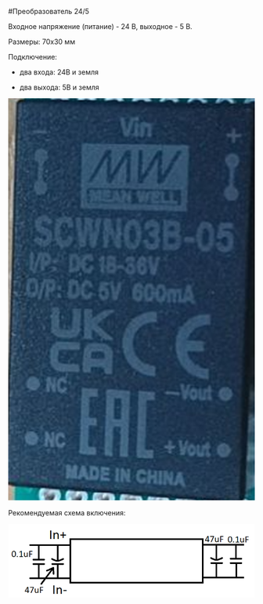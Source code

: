 #Преобразователь 24/5

Входное напряжение (питание) - 24 В, выходное - 5 В.

Размеры: 70x30 мм

Подключение: 

- два входа: 24В и земля

- два выхода: 5В и земля 

<p align="center">
<img src="picture/24-5.png" width=700/>
</p>

Рекомендуемая схема включения:

<p align="center">
<img src="picture/switching_scheme.png" width=700/>
</p>
